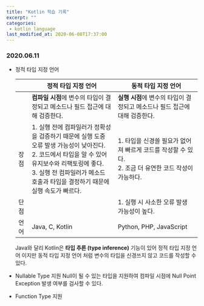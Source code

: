 ```yaml
---
title: "Kotlin 학습 기록"
excerpt: ""
categories:
 - kotlin language
last_modified_at: 2020-06-08T17:37:00
---
```


### 2020.06.11

- 정적 타입 지정 언어

  |      | 정적 타입 지정 언어                                          | 동적 타입 지정 언어                                          |
  | ---- | ------------------------------------------------------------ | ------------------------------------------------------------ |
  |      | **컴파일 시점**에 변수의 타입이 결정되고 메소드나 필드 접근에 대해 검증한다. | **실행 시점**에 변수의 타입이 결정되고 메소드나 필드 접근에 대해 검증한다. |
  | 장점 | 1. 실행 전에 컴파일러가 정확성을 검증하기 때문에 실행 도중 오류 발생 가능성이 낮아진다.  <br />2. 코드에서 타입을 알 수 있어 유지보수와 리팩토링에 좋다.<br />3. 실행 전 컴파일러가 메소드 호출과 타입을 결정하기 때문에 실행 속도가 빠르다. | 1. 타입을 신경쓸 필요가 없어져 빠르게 코드를 작성할 수 있다.<br />2. 조금 더 유연한 코드 작성이 가능하다. |
  | 단점 |                                                              | 1. 실행 시 사소한 오류 발생 가능성이 높다.                   |
  | 언어 | Java, C, Kotlin                                              | Python, PHP, JavaScript                                      |

  Java와 달리 Kotlin은 **타입 추론 (type inference)** 기능이 있어 정적 타입 지정 언어 이지만 동적 타입 지정 언어 처럼 변수의 타입을 신경쓰지 않고 코드를 작성할 수 있다.

- Nullable Type 지원
  Null이 될 수 있는 타입을 지원하여 컴파일 시점에 Null Point Exception 발생 여부를 검사할 수 있다.

- Function Type 지원
  

